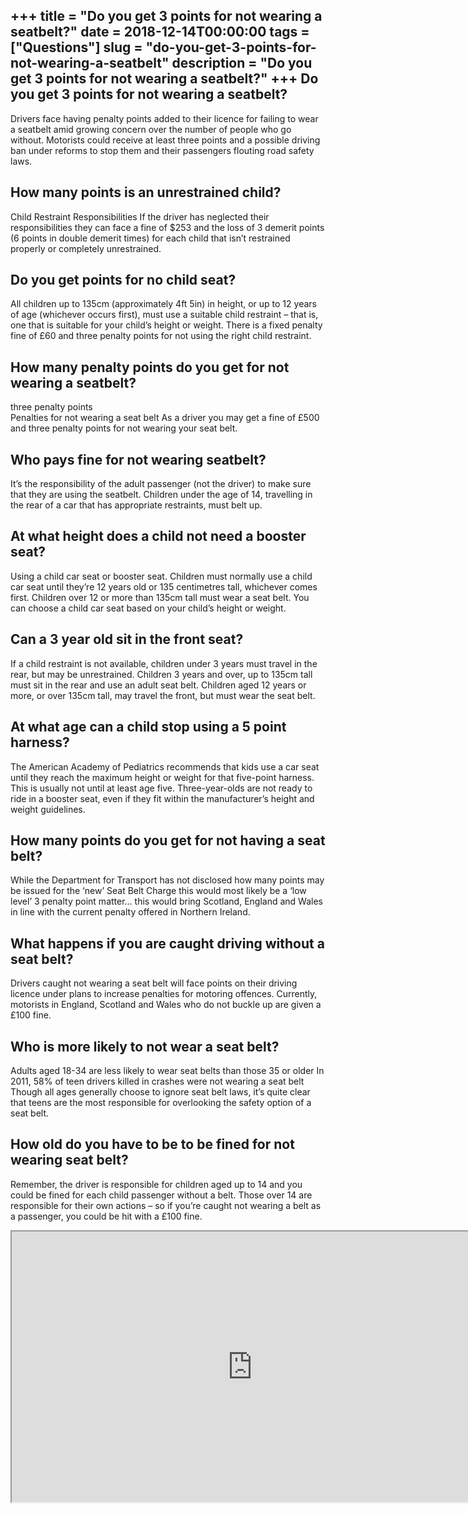 +++
title = "Do you get 3 points for not wearing a seatbelt?"
date = 2018-12-14T00:00:00
tags = ["Questions"]
slug = "do-you-get-3-points-for-not-wearing-a-seatbelt"
description = "Do you get 3 points for not wearing a seatbelt?"
+++
Do you get 3 points for not wearing a seatbelt?
-----------------------------------------------

Drivers face having penalty points added to their licence for failing to wear a seatbelt amid growing concern over the number of people who go without. Motorists could receive at least three points and a possible driving ban under reforms to stop them and their passengers flouting road safety laws.

How many points is an unrestrained child?
-----------------------------------------

Child Restraint Responsibilities If the driver has neglected their responsibilities they can face a fine of $253 and the loss of 3 demerit points (6 points in double demerit times) for each child that isn’t restrained properly or completely unrestrained.

Do you get points for no child seat?
------------------------------------

All children up to 135cm (approximately 4ft 5in) in height, or up to 12 years of age (whichever occurs first), must use a suitable child restraint – that is, one that is suitable for your child’s height or weight. There is a fixed penalty fine of £60 and three penalty points for not using the right child restraint.

How many penalty points do you get for not wearing a seatbelt?
--------------------------------------------------------------

three penalty points  
Penalties for not wearing a seat belt As a driver you may get a fine of £500 and three penalty points for not wearing your seat belt.

Who pays fine for not wearing seatbelt?
---------------------------------------

It’s the responsibility of the adult passenger (not the driver) to make sure that they are using the seatbelt. Children under the age of 14, travelling in the rear of a car that has appropriate restraints, must belt up.

At what height does a child not need a booster seat?
----------------------------------------------------

Using a child car seat or booster seat. Children must normally use a child car seat until they’re 12 years old or 135 centimetres tall, whichever comes first. Children over 12 or more than 135cm tall must wear a seat belt. You can choose a child car seat based on your child’s height or weight.

Can a 3 year old sit in the front seat?
---------------------------------------

If a child restraint is not available, children under 3 years must travel in the rear, but may be unrestrained. Children 3 years and over, up to 135cm tall must sit in the rear and use an adult seat belt. Children aged 12 years or more, or over 135cm tall, may travel the front, but must wear the seat belt.

At what age can a child stop using a 5 point harness?
-----------------------------------------------------

The American Academy of Pediatrics recommends that kids use a car seat until they reach the maximum height or weight for that five-point harness. This is usually not until at least age five. Three-year-olds are not ready to ride in a booster seat, even if they fit within the manufacturer’s height and weight guidelines.

How many points do you get for not having a seat belt?
------------------------------------------------------

While the Department for Transport has not disclosed how many points may be issued for the ‘new’ Seat Belt Charge this would most likely be a ‘low level’ 3 penalty point matter… this would bring Scotland, England and Wales in line with the current penalty offered in Northern Ireland.

What happens if you are caught driving without a seat belt?
-----------------------------------------------------------

Drivers caught not wearing a seat belt will face points on their driving licence under plans to increase penalties for motoring offences. Currently, motorists in England, Scotland and Wales who do not buckle up are given a £100 fine.

Who is more likely to not wear a seat belt?
-------------------------------------------

Adults aged 18-34 are less likely to wear seat belts than those 35 or older In 2011, 58% of teen drivers killed in crashes were not wearing a seat belt Though all ages generally choose to ignore seat belt laws, it’s quite clear that teens are the most responsible for overlooking the safety option of a seat belt.

How old do you have to be to be fined for not wearing seat belt?
----------------------------------------------------------------

Remember, the driver is responsible for children aged up to 14 and you could be fined for each child passenger without a belt. Those over 14 are responsible for their own actions – so if you’re caught not wearing a belt as a passenger, you could be hit with a £100 fine.

<iframe allow="accelerometer; autoplay; clipboard-write; encrypted-media; gyroscope; picture-in-picture" allowfullscreen="" class="__youtube_prefs__  epyt-is-override  no-lazyload" data-no-lazy="1" data-origheight="433" data-origwidth="770" data-skipgform_ajax_framebjll="" height="433" id="_ytid_51155" loading="lazy" src="https://www.youtube.com/embed/crUUr7FnBMI?enablejsapi=1&autoplay=0&cc_load_policy=0&cc_lang_pref=&iv_load_policy=1&loop=0&modestbranding=0&rel=1&fs=1&playsinline=0&autohide=2&theme=dark&color=red&controls=1&" title="YouTube player" width="770"></iframe>